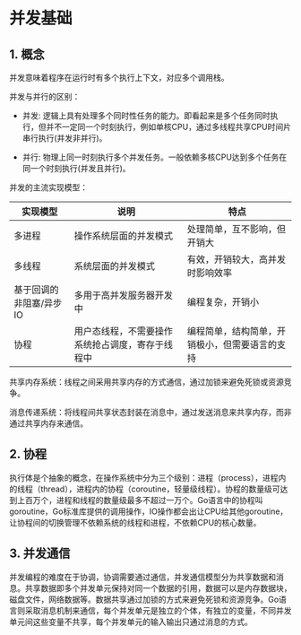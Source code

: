 # 并发基础

## 1. 概念

并发意味着程序在运行时有多个执行上下文，对应多个调用栈。

并发与并行的区别：

- 并发: 逻辑上具有处理多个同时性任务的能力。即看起来是多个任务同时执行，但并不一定同一个时刻执行，例如单核CPU，通过多线程共享CPU时间片串行执行(并发非并行)。

- 并行: 物理上同一时刻执行多个并发任务。一般依赖多核CPU达到多个任务在同一个时刻执行(并发且并行)。

并发的主流实现模型：

| 实现模型          | 说明                       | 特点                      |
| ------------- | ------------------------ | ----------------------- |
| 多进程           | 操作系统层面的并发模式              | 处理简单，互不影响，但开销大          |
| 多线程           | 系统层面的并发模式                | 有效，开销较大，高并发时影响效率        |
| 基于回调的非阻塞/异步IO | 多用于高并发服务器开发中             | 编程复杂，开销小                |
| 协程            | 用户态线程，不需要操作系统抢占调度，寄存于线程中 | 编程简单，结构简单，开销极小，但需要语言的支持 |

共享内存系统：线程之间采用共享内存的方式通信，通过加锁来避免死锁或资源竞争。

消息传递系统：将线程间共享状态封装在消息中，通过发送消息来共享内存，而非通过共享内存来通信。

## 2. 协程

执行体是个抽象的概念，在操作系统中分为三个级别：进程（process），进程内的线程（thread），进程内的协程（coroutine，轻量级线程）。协程的数量级可达到上百万个，进程和线程的数量级最多不超过一万个。Go语言中的协程叫goroutine，Go标准库提供的调用操作，IO操作都会出让CPU给其他goroutine，让协程间的切换管理不依赖系统的线程和进程，不依赖CPU的核心数量。

## 3. 并发通信

并发编程的难度在于协调，协调需要通过通信，并发通信模型分为共享数据和消息。共享数据即多个并发单元保持对同一个数据的引用，数据可以是内存数据块，磁盘文件，网络数据等。数据共享通过加锁的方式来避免死锁和资源竞争。Go语言则采取消息机制来通信，每个并发单元是独立的个体，有独立的变量，不同并发单元间这些变量不共享，每个并发单元的输入输出只通过消息的方式。
